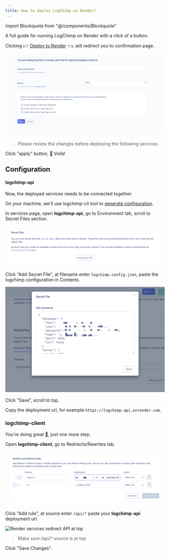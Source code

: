 ```yaml
---
title: How to deploy LogChimp on Render?
---
```


<!-- components -->
import Blockquote from "@/components/Blockquote"

A full guide for running LogChimp on Render with a click of a button.

Clicking 👉 [Deploy to Render](https://render.com/deploy?repo=https://github.com/logchimp/deploy-buttons) 👈, will redirect you to confirmation page.

![Render deploy confirmation page](/images/docs/render-deploy-confirmation.png)

<Blockquote type="tip">
  Please review the changes before deploying the following services.
</Blockquote>

Click "apply" button, 🎉 Voilà!

## Configuration
#### logchimp-api

Now, the deployed services needs to be connected together.

On your machine, we'll use logchimp-cli tool to [generate configuration](/docs/cli/config/generate).

In services page, open **logchimp-api**, go to Environment tab, scroll to Secret Files section.

![Render services secret file section](/images/docs/render-secret-file-section.png)

Click "Add Secret File", at filename enter `logchimp.config.json`, paste the logchimp configuration in Contents.

![Render secret file contents preview](/images/docs/render-secret-file-content-preview.png)

Click "Save", scroll to top.

Copy the deployment url, for example `https://logchimp-api.onrender.com`.

### logchimp-client

You're doing great 💪, just one more step.

Open **logchimp-client**, go to Redriects/Rewrites tab.

![Render services redirect section](/images/docs/render-services-redirect-section.png)

Click "Add rule", at source enter `/api/*` paste your **logchimp-api** deployment url.

![Render services redirect API at top](/images/docs/render-services-redirect-api.png)

<Blockquote type="warning">
  Make sure /api/* source is at top
</Blockquote>

Click "Save Changes".
